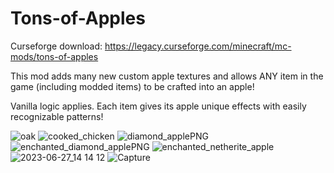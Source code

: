 # Tons-of-Apples
Curseforge download: https://legacy.curseforge.com/minecraft/mc-mods/tons-of-apples 

This mod adds many new custom apple textures and allows ANY item in the game (including modded items) to be crafted into an apple!

Vanilla logic applies. Each item gives its apple unique effects with easily recognizable patterns!

![oak](https://github.com/Berglets/Tons-of-Apples/assets/115507485/a99e11e3-60aa-47b3-93da-ff62ecb99a1c)
![cooked_chicken](https://github.com/Berglets/Tons-of-Apples/assets/115507485/aadb32ca-af4b-4134-a4aa-5d4518ccf045)
![diamond_applePNG](https://github.com/Berglets/Tons-of-Apples/assets/115507485/517e3853-6312-4c04-8db0-0d5bcc27d037)
![enchanted_diamond_applePNG](https://github.com/Berglets/Tons-of-Apples/assets/115507485/ad0b9e5c-0c56-4ecf-aa88-d9a4f5db91e7)
![enchanted_netherite_apple](https://github.com/Berglets/Tons-of-Apples/assets/115507485/657df024-1c29-462f-a4bc-fb7860e4caea)
![2023-06-27_14 14 12](https://github.com/Berglets/Tons-of-Apples/assets/115507485/9a29a4e1-9849-44f5-8786-c40767cdfad5)
![Capture](https://github.com/Berglets/Tons-of-Apples/assets/115507485/e9d0e0a6-7663-422d-bb46-5115d159ba36)

